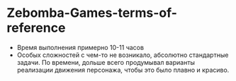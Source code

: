 # Zebomba-Games-terms-of-reference

* Время выполнения примерно 10-11 часов
* Особых сложностей с чем-то не возникало, абсолютно стандартные задачи. По времени, дольше всего продумывал варианты реализации движения персонажа, чтобы это было плавно и красиво.
